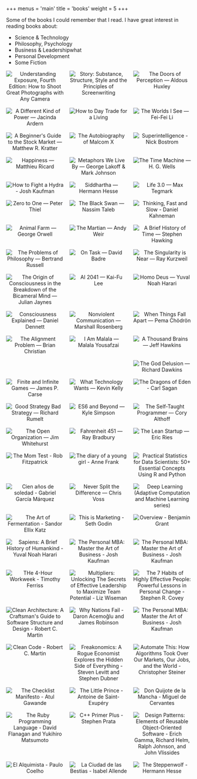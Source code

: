 +++
menus = 'main'
title = 'books'
weight = 5
+++

<style>
    .books-grid {
  width: 100%;
  display: grid;
  grid-template-columns: repeat(3, 1fr);
  gap: 16px;
}

.book-item { text-align: center; }

.book-item img { display: block; margin-left: auto; margin-right: auto; }
.book-item img[data-no-cover] { display: none; }

.book-fallback {
  width: 100%;
  aspect-ratio: 1 / 1;
  background: var(--entry, #f1f1f1);
  color: var(--primary, #222);
  border: 1px solid var(--border, #ddd);
  border-radius: 8px;
  padding: 12px;
  display: flex;
  align-items: center;
  justify-content: center;
  text-align: center;
  font-size: 0.9rem;
  line-height: 1.2;
}

@media (max-width: 768px) {
  .books-grid {
    grid-template-columns: repeat(2, 1fr);
  }
}

</style>

Some of the books I could remember that I read. I have great interest in reading books about:

- Science & Technology
- Philosophy, Psychology
- Business & Leadershipwhat 
- Personal Development
- Some Fiction

<div class="books-grid">
<div class="book-item"><img src="https://covers.openlibrary.org/b/isbn/9780817463007-M.jpg" alt="Understanding Exposure, Fourth Edition: How to Shoot Great Photographs with Any Camera"></div>
<div class="book-item"><img src="https://covers.openlibrary.org/b/isbn/0060391685-M.jpg" alt="Story: Substance, Structure, Style and the Principles of Screenwriting "></div>
<div class="book-item"><img src="https://covers.openlibrary.org/b/isbn/0060801719-M.jpg" alt="The Doors of Perception — Aldous Huxley"></div>
<div class="book-item"><img src="https://covers.openlibrary.org/b/isbn/0593728696-M.jpg" alt="A Different Kind of Power — Jacinda Ardern"></div>
<div class="book-item"><img src="https://covers.openlibrary.org/b/isbn/9781535585958-M.jpg" alt="How to Day Trade for a Living"></div>
<div class="book-item"><img src="https://covers.openlibrary.org/b/isbn/1250897939-M.jpg" alt="The Worlds I See — Fei-Fei Li"></div>
<div class="book-item"><img src="https://covers.openlibrary.org/b/isbn/1099617200-M.jpg" alt="A Beginner's Guide to the Stock Market — Matthew R. Kratter"></div>
<div class="book-item"><img src="https://covers.openlibrary.org/b/isbn/9780345350688-M.jpg" alt="The Autobiography of Malcom X"></div>
<div class="book-item"><img src="https://covers.openlibrary.org/b/isbn/9780198739838-M.jpg" alt="Superintelligence - Nick Bostrom"></div>
<div class="book-item"><img src="https://covers.openlibrary.org/b/isbn/0316057835-M.jpg" alt="Happiness — Matthieu Ricard"></div>
<div class="book-item"><img src="https://covers.openlibrary.org/b/isbn/0226468011-M.jpg" alt="Metaphors We Live By — George Lakoff & Mark Johnson"></div>
<div class="book-item"><img src="https://covers.openlibrary.org/b/isbn/044180263X-M.jpg" alt="The Time Machine — H. G. Wells"></div>
<div class="book-item"><img src="https://covers.openlibrary.org/b/isbn/0979669502-M.jpg" alt="How to Fight a Hydra - Josh Kaufman"></div>
<div class="book-item"><img src="https://covers.openlibrary.org/b/isbn/0553208845-M.jpg" alt="Siddhartha — Hermann Hesse"></div>
<div class="book-item"><img src="https://covers.openlibrary.org/b/isbn/9781101946596-M.jpg" alt="Life 3.0 — Max Tegmark"></div>
<div class="book-item"><img src="https://covers.openlibrary.org/b/isbn/9780804139298-M.jpg" alt="Zero to One — Peter Thiel"></div>
<div class="book-item"><img src="https://covers.openlibrary.org/b/isbn/9780812973815-M.jpg" alt="The Black Swan — Nassim Taleb"></div>

<div class="book-item"><img src="https://covers.openlibrary.org/b/isbn/0374533555-M.jpg" alt="Thinking, Fast and Slow - Daniel Kahneman"></div>
<div class="book-item"><img src="https://covers.openlibrary.org/b/isbn/9780451526342-M.jpg" alt="Animal Farm — George Orwell"></div>
<div class="book-item"><img src="https://covers.openlibrary.org/b/isbn/9780553418026-M.jpg" alt="The Martian — Andy Weir"></div>
<div class="book-item"><img src="https://covers.openlibrary.org/b/isbn/9780553380163-M.jpg" alt="A Brief History of Time — Stephen Hawking"></div>
<div class="book-item"><img src="https://covers.openlibrary.org/b/isbn/9780195115529-M.jpg" alt="The Problems of Philosophy — Bertrand Russell"></div>
<div class="book-item"><img src="https://covers.openlibrary.org/b/isbn/9780691175553-M.jpg" alt="On Task — David Badre"></div>
<div class="book-item"><img src="https://covers.openlibrary.org/b/isbn/9780143037880-M.jpg" alt="The Singularity is Near — Ray Kurzweil"></div>
<div class="book-item"><img src="https://covers.openlibrary.org/b/isbn/9780618057078-M.jpg" alt="The Origin of Consciousness in the Breakdown of the Bicameral Mind — Julian Jaynes"></div>
<div class="book-item"><img src="https://covers.openlibrary.org/b/isbn/9780593238295-M.jpg" alt="AI 2041 — Kai-Fu Lee"></div>
<div class="book-item"><img src="https://covers.openlibrary.org/b/isbn/9780062464347-M.jpg" alt="Homo Deus — Yuval Noah Harari"></div>
<div class="book-item"><img src="https://covers.openlibrary.org/b/isbn/9780713990379-M.jpg" alt="Consciousness Explained — Daniel Dennett"></div>
<div class="book-item"><img src="https://covers.openlibrary.org/b/isbn/9781892005281-M.jpg" alt="Nonviolent Communication — Marshall Rosenberg"></div>
<div class="book-item"><img src="https://covers.openlibrary.org/b/isbn/9781570629693-M.jpg" alt="When Things Fall Apart — Pema Chödrön"></div>
<div class="book-item"><img src="https://covers.openlibrary.org/b/isbn/9780393635829-M.jpg" alt="The Alignment Problem — Brian Christian"></div>
<div class="book-item"><img src="https://covers.openlibrary.org/b/isbn/9780297870920-M.jpg" alt="I Am Malala — Malala Yousafzai"></div>
<div class="book-item"><img src="https://covers.openlibrary.org/b/isbn/9781541675797-M.jpg" alt="A Thousand Brains — Jeff Hawkins"></div>
<div class="book-item"><img src="https://covers.openlibrary.org/b/isbn/9781777675400-M.jpg" alt="Product-Led Onboarding — Ramli John" data-no-cover="true"></div>
<div class="book-item"><img src="https://covers.openlibrary.org/b/isbn/9781544534664-M.jpg" alt="Fundraising — Ryan Breslow"  data-no-cover="true"></div>
<div class="book-item"><img src="https://covers.openlibrary.org/b/isbn/978-0-618-68000-9-M.jpg" alt="The God Delusion — Richard Dawkins"></div>
<div class="book-item"><img src="https://covers.openlibrary.org/b/isbn/9781476731711-M.jpg" alt="Finite and Infinite Games — James P. Carse"></div>
<div class="book-item"><img src="https://covers.openlibrary.org/b/isbn/9780143120179-M.jpg" alt="What Technology Wants — Kevin Kelly"></div>
<div class="book-item"><img src="https://covers.openlibrary.org/b/isbn/0394410459-M.jpg" alt="The Dragons of Eden - Carl Sagan"></div>
<div class="book-item"><img src="https://covers.openlibrary.org/b/isbn/9780307886231-M.jpg" alt="Good Strategy Bad Strategy — Richard Rumelt"></div>
<div class="book-item"><img src="https://coverart.oclc.org/ImageWebSvc/oclc/+-+239507884_140.jpg?allowDefault=false&client=WorldcatOrgUI" alt="ES6 and Beyond — Kyle Simpson"></div>
<div class="book-item"><img src="https://covers.openlibrary.org/b/isbn/9781520288178-M.jpg" alt="The Self-Taught Programmer — Cory Althoff"></div>
<div class="book-item"><img src="https://covers.openlibrary.org/b/isbn/9781625275271-M.jpg" alt="The Open Organization — Jim Whitehurst"></div>
<div class="book-item"><img src="https://covers.openlibrary.org/b/isbn/9781451673319-M.jpg" alt="Fahrenheit 451 — Ray Bradbury"></div>
<div class="book-item"><img src="https://covers.openlibrary.org/b/isbn/9780307887894-M.jpg" alt="The Lean Startup — Eric Ries"></div>
<div class="book-item"><img src="https://covers.openlibrary.org/b/isbn/978-1492180746-M.jpg" alt="The Mom Test - Rob Fitzpatrick"></div>
<div class="book-item"><img src="https://covers.openlibrary.org/b/isbn/9783596113774-M.jpg" alt="The diary of a young girl - Anne Frank"></div>
<div class="book-item"><img src="https://covers.openlibrary.org/b/isbn/9781492072942-M.jpg" alt="Practical Statistics for Data Scientists: 50+ Essential Concepts Using R and Python"></div>
<div class="book-item"><img src="https://covers.openlibrary.org/b/isbn/9788437604947-M.jpg" alt="Cien años de soledad - Gabriel García Márquez"></div>

<div class="book-item"><img src="https://covers.openlibrary.org/b/isbn/0062407805-M.jpg" alt="Never Split the Difference — Chris Voss"></div>
<div class="book-item"><img src="https://covers.openlibrary.org/b/isbn/0262035618-M.jpg" alt="Deep Learning (Adaptive Computation and Machine Learning series)"></div>

<div class="book-item"><img src="https://covers.openlibrary.org/b/isbn/978-1603582865-M.jpg" alt="The Art of Fermentation - Sandor Ellix Katz"></div>
<div class="book-item"><img src="https://covers.openlibrary.org/b/isbn/978-0525540830-M.jpg" alt="This is Marketing - Seth Godin"></div>
<div class="book-item"><img src="https://covers.openlibrary.org/b/isbn/978-0399578656-M.jpg" alt="Overview - Benjamin Grant"></div>
<div class="book-item"><img src="https://covers.openlibrary.org/b/isbn/0062316095-M.jpg" alt="Sapiens: A Brief History of Humankind - Yuval Noah Harari"></div>
<div class="book-item"><img src="https://covers.openlibrary.org/b/isbn/9780525543022-M.jpg" alt="The Personal MBA: Master the Art of Business - Josh Kaufman"></div>
<div class="book-item"><img src="https://covers.openlibrary.org/b/isbn/9780307353139-M.jpg" alt="The Personal MBA: Master the Art of Business - Josh Kaufman"></div>
<div class="book-item"><img src="https://covers.openlibrary.org/b/isbn/978-0-307-46535-1-M.jpg" alt="THe 4-Hour Workweek - Timothy Ferriss"></div>
<div class="book-item"><img src="https://covers.openlibrary.org/b/isbn/0062663070-M.jpg" alt="Multipliers: Unlocking The Secrets of Effective Leadership to Maximize Team Potential  - Liz Wiseman"></div>
<div class="book-item"><img src="https://covers.openlibrary.org/b/isbn/9781451639612-M.jpg" alt="The 7 Habits of Highly Effective People: Powerful Lessons in Personal Change - Stephen R. Covey"></div>
<div class="book-item"><img src="https://covers.openlibrary.org/b/isbn/978-0134494326
-M.jpg" alt="Clean Architecture: A Craftsman's Guide to Software Structure and Design - Robert C. Martin"></div>
<div class="book-item"><img src="https://covers.openlibrary.org/b/isbn/9780307719218-M.jpg" alt="Why Nations Fail - Daron Acemoğlu and James Robinson"></div>
<div class="book-item"><img src="https://covers.openlibrary.org/b/isbn/1633691780-M.jpg" alt="The Personal MBA: Master the Art of Business - Josh Kaufman"></div>
<div class="book-item"><img src="https://covers.openlibrary.org/b/isbn/9780132350884-M.jpg" alt="Clean Code - Robert C. Martin"></div>

<div class="book-item"><img src="https://covers.openlibrary.org/b/isbn/9780060731335-M.jpg" alt="Freakonomics: A Rogue Economist Explores the Hidden Side of Everything - Steven Levitt and Stephen Dubner"></div>

<div class="book-item"><img src="https://covers.openlibrary.org/b/isbn/9781591846529-M.jpg" alt="Automate This: How Algorithms Took Over Our Markets, Our Jobs, and the World - Christopher Steiner"></div>

<div class="book-item"><img src="https://covers.openlibrary.org/b/isbn/9780312430009-M.jpg" alt="The Checklist Manifesto - Atul Gawande"></div>

<div class="book-item"><img src="https://covers.openlibrary.org/b/isbn/0156012197-M.jpg" alt="The Little Prince - Antoine de Saint-Exupéry"></div>
<div class="book-item"><img src="https://covers.openlibrary.org/b/isbn/9780744525021-M.jpg" alt="Don Quijote de la Mancha - Miguel de Cervantes"></div>

<div class="book-item"><img src="https://covers.openlibrary.org/b/isbn/0596516177-M.jpg" alt="The Ruby Programming Language - David Flanagan and Yukihiro Matsumoto"></div>

<div class="book-item"><img src="https://covers.openlibrary.org/b/isbn/0672326973-M.jpg" alt="C++ Primer Plus - Stephen Prata"></div>

<div class="book-item"><img src="https://covers.openlibrary.org/b/isbn/0201633612-M.jpg" alt="Design Patterns: Elements of Reusable Object-Oriented Software - Erich Gamma, Richard Helm, Ralph Johnson, and John Vlissides"></div>

<div class="book-item"><img src="https://covers.openlibrary.org/b/isbn/0062511408-M.jpg" alt="El Alquimista - Paulo Coelho"></div>

<div class="book-item"><img src="https://covers.openlibrary.org/b/isbn/8497935691-M.jpg" alt="La Ciudad de las Bestias - Isabel Allende"></div>

<div class="book-item"><img src="https://covers.openlibrary.org/b/isbn/9780140023329-M.jpg" alt="The Steppenwolf - Hermann Hesse"></div>
</div>

<script>
document.addEventListener('DOMContentLoaded', function () {
  document.querySelectorAll('.book-item').forEach(function (item) {
    var img = item.querySelector('img');
    if (img && !img.getAttribute('title')) {
      img.setAttribute('title', img.getAttribute('alt') || '');
    }
    var parentFlag = item.hasAttribute('data-no-cover');
    var imgFlag = img && img.hasAttribute('data-no-cover');
    if (parentFlag || imgFlag) {
      if (img) { img.style.display = 'none'; img.setAttribute('aria-hidden', 'true'); }
      if (!item.querySelector('.book-fallback')) {
        var altText = (img && img.getAttribute('alt')) || item.getAttribute('data-alt') || '';
        var fb = document.createElement('div');
        fb.className = 'book-fallback';
        fb.textContent = altText;
        item.appendChild(fb);
      }
    }
  });
});
</script>
